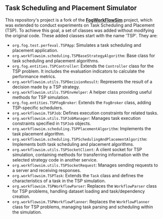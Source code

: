 ## Task Scheduling and Placement Simulator

This repository's project is a fork of the [**FogWorkFlowSim**](https://github.com/ISEC-AHU/FogWorkflowSim) project, which was extended to conduct experiments on Task Scheduling and Placement (TSP). To achieve this goal, a set of classes was added without modifying the original code. These added classes start with the name 'TSP'. They are:

- `org.fog.test.perfeval.TSPApp`: Simulates a task scheduling and placement application.
- `org.workflowsim.scheduling.TSPBaseStrategyAlgorithm`: Base class for task scheduling and placement algorithms.
- `org.fog.entities.TSPController`: Extends the `Controller` class for the TSP problem. It includes the evaluation indicators to calculate the performance metrics.
- `org.workflowsim.utils.TSPDecisionResult`: Represents the result of a decision made by a TSP strategy.
- `org.workflowsim.utils.TSPEnvHelper`: A helper class providing useful methods for TSP simulation.
- `org.fog.entities.TSPFogBroker`: Extends the `FogBroker` class, adding TSP-specific schedulers.
- `org.workflowsim.TSPJob`: Defines execution constraints for related tasks.
- `org.workflowsim.utils.TSPJobManager`: Manages task execution constraints specified in `TSPJob` objects.
- `org.workflowsim.scheduling.TSPPlacementAlgorithm`: Implements the task placement algorithm.
- `org.workflowsim.scheduling.TSPSchedulingAndPlacementAlgorithm`: Implements both task scheduling and placement algorithms.
- `org.workflowsim.utils.TSPSocketClient`: A client socket for TSP simulation, containing methods for transferring information with the selected strategy code in another service.
- `org.workflowsim.utils.TSPSocketRequest`: Manages sending requests to a server and receiving responses.
- `org.workflowsim.TSPTask`: Extends the `Task` class and defines the characteristics of a task in the TSP simulation.
- `org.workflowsim.TSPWorkflowParser`: Replaces the `WorkflowParser` class for TSP problems, handling dataset loading and task/dependency creation.
- `org.workflowsim.TSPWorkflowPlanner`: Replaces the `WorkflowPlanner` class for TSP problems, managing task parsing and scheduling within the simulation.